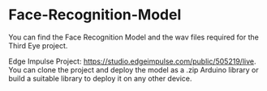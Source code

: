 # Face-Recognition-Model
You can find the Face Recognition Model and the wav files required for the Third Eye project.

Edge Impulse Project: https://studio.edgeimpulse.com/public/505219/live. You can clone the project and deploy the model as a .zip Arduino library or build a suitable library to deploy it on any other device.
